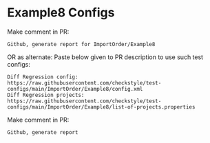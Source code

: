 # Example8 Configs
Make comment in PR:
```
Github, generate report for ImportOrder/Example8
```
OR as alternate:
Paste below given to PR description to use such test configs:
```
Diff Regression config: https://raw.githubusercontent.com/checkstyle/test-configs/main/ImportOrder/Example8/config.xml
Diff Regression projects: https://raw.githubusercontent.com/checkstyle/test-configs/main/ImportOrder/Example8/list-of-projects.properties
```
Make comment in PR:
```
Github, generate report
```
